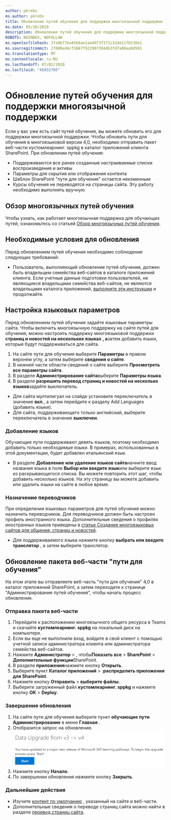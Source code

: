 ```yaml
---
author: pkrebs
ms.author: pkrebs
title: Обновление путей обучения для поддержки многоязычной поддержки
ms.date: 05/20/2019
description: Обновление путей обучения для поддержки многоязычной поддержки
ROBOTS: NOINDEX, NOFOLLOW
ms.openlocfilehash: 37a9b77ee45b8ae1ae4973f171c32de11fb530e1
ms.sourcegitcommit: 1f080ed4cf3687f922907304db3fd7a06aa9d501
ms.translationtype: MT
ms.contentlocale: ru-RU
ms.lasthandoff: 07/02/2020
ms.locfileid: "45031705"
---
```

# <a name="update-learning-pathways-for-multilingual-support"></a>Обновление путей обучения для поддержки многоязычной поддержки
Если у вас уже есть сайт путей обучения, вы можете обновить его для поддержки многоязычной поддержки. Чтобы обновить пути для обучения в многоязыковой версии 4,0, необходимо отправить пакет веб-части кустомлеарнинг. sppkg в каталог приложений клиента SharePoint. При обновлении путей обучения:  

- Поддерживаются все ранее созданные настраиваемые списки воспроизведения и активы
- Параметры для скрытия или отображения контента
- Шаблон SharePoint "пути для обучения" остается неизменным
- Курсы обучения не переводятся на страницы сайта. Эту работу необходимо выполнять вручную

## <a name="read-the-learning-pathways-multilingual-overview"></a>Обзор многоязычных путей обучения
Чтобы узнать, как работает многоязычная поддержка для обучающих путей, ознакомьтесь со статьей [Обзор многоязычных путей обучения](custom_overview_ml.md). 

## <a name="prerequisites-to-update"></a>Необходимые условия для обновления
Перед обновлением путей обучения необходимо соблюдение следующих требований:
- Пользователь, выполняющий обновление путей обучения, должен быть владельцем семейства веб-сайтов в каталоге приложений клиента. Если учетные данные подготовки пользователей, не являющиеся владельцами семейства веб-сайтов, не являются владельцами каталога приложений, [выполните эти инструкции](addappadmin.md) и продолжайте. 

## <a name="set-language-settings"></a>Настройка языковых параметров 
Перед обновлением путей обучения задайте языковые параметры сайта. Чтобы включить многоязычную поддержку на сайте путей для обучения, можно настроить поддержку многоязыковой поддержки **страниц и новостей на нескольких языках** **, а**затем добавить языки, которые будут поддерживаться для сайта.
1.  На сайте пути для обучения выберите **Параметры** в правом верхнем углу, а затем выберите **сведения о сайте**.
2.  В нижней части области сведений о сайте выберите **Просмотреть все параметры сайта**.
3.  В разделе **Администрирование сайта**выберите **Параметры языка**.
4.  В разделе **разрешить перевод страниц и новостей на несколько языков**задайте выключатель. 
- Для сайта мултилигуал на слайде установите переключатель в значение **вкл**., а затем перейдите к разделу Add Languages (добавить языки). 
- Для сайта, поддерживающего только английский, выберите переключатель в значение **выключен**.

### <a name="add-languages"></a>Добавление языков
Обучающие пути поддерживают девять языков, поэтому необходимо добавить только необходимые языки. В примерах, использованных в этой документации, будет добавлен итальянский язык. 
- В разделе **Добавление или удаление языков сайта**начните ввод названия языка в поле **Выбор или введите язык**или выберите язык из раскрывающегося списка. Вы можете повторить этот шаг, чтобы добавить несколько языков. На эту страницу вы можете добавить или удалить языки на сайте в любое время.
 
### <a name="assign-translators"></a>Назначение переводчиков
При определении языковых параметров для путей обучения можно назначить переводчиков. Для переводчиков должен быть настроен профиль иностранного языка. Дополнительные сведения о профилях иностранных языков приведены в [статье Создание многоязыковых сайтов для общения, страниц и новостей](https://support.office.com/article/2bb7d610-5453-41c6-a0e8-6f40b3ed750c).  
- Для поддерживаемого языка нажмите кнопку **выбрать или введите транслятор** , а затем выберите транслятор. 

## <a name="update-the-learning-pathways-web-part-package"></a>Обновление пакета веб-части "пути для обучения"
На этом этапе вы отправляете веб-часть "пути для обучения" 4,0 в каталог приложений SharePoint, а затем переходите к странице "Администрирование путей обучения", чтобы начать процесс обновления.

### <a name="upload-the-web-part-package"></a>Отправка пакета веб-части
1.  Перейдите к расположению многоязычного общего ресурса в Teams и скачайте **кустомлеарнинг. sppkg** на локальный диск на компьютере. 
2.  Если вы еще не выполнили вход, войдите в свой клиент с помощью учетной записи администратора клиента или администратора семейства веб-сайтов. 
3.  Нажмите **Администратор**  >  , чтобы**Показать все**  >  **SharePoint**  >  **Дополнительные функции**SharePoint. 
4.  В разделе **приложения**нажмите кнопку **Открыть**. 
5.  Выберите пункт **Каталог приложений**  >  :**распределить приложения для SharePoint**. 
6.  Нажмите кнопку **Отправить**  >  **выберите файлы**. 
7.  Выберите загруженный файл **кустомлеарнинг. sppkg** и нажмите кнопку **ОК**  >  **Deploy**. 

### <a name="complete-the-update"></a>Завершение обновления
1.  На сайте пути для обучения выберите пункт **обучающие пути Администрирование** в меню **Главная** . 
2.  Отобразится запрос на обновление. 
![custom_update_adminprompt_ml.png](media/custom_update_adminprompt_ml.png)
3.  Нажмите кнопку **Начало**. 
4. По завершении обновления нажмите кнопку **Закрыть**. 

### <a name="next-steps"></a>Дальнейшие действия
- Изучите [контент по умолчанию](custom_exploresite.md) , указанный на сайте и веб-части.
- Дополнительные сведения о переводе страниц сайта можно найти в разделе [перевод страниц сайта](custom_translate_page_ml.md). 

